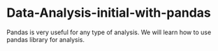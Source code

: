 # Data-Analysis-initial-with-pandas
Pandas is very useful for any type of analysis. We will learn how to use pandas library for analysis.
